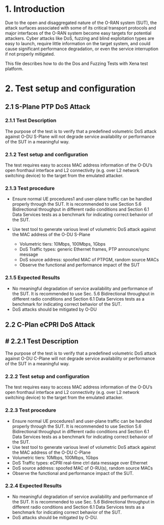 # 1. Introduction
Due to the open and disaggregated nature of the O-RAN system (SUT), the attack surfaces associated with some of its critical transport protocols and major interfaces of the O-RAN system become easy targets for potential attackers. Cyber attacks like DoS, fuzzing and blind exploitation types are easy to launch, require little information on the target system, and could cause significant performance degradation, or even the service interruption if not properly mitigated.

This file describes how to do the Dos and Fuzzing Tests with Xena test platform.

# 2. Test setup and configuration
## 2.1 S-Plane PTP DoS Attack
### 2.1.1 Test Description
The purpose of the test is to verify that a predefined volumetric DoS attack against O-DU S-Plane will not degrade service availability or performance of the SUT in a meaningful way.

### 2.1.2 Test setup and configuration
The test requires easy to access MAC address information of the O-DU’s open fronthaul interface and L2 connectivity (e.g. over L2 network switching device) to the target from the emulated attacker.

### 2.1.3 Test procedure
 
* Ensure normal UE procedures1 and user-plane traffic can be handled properly through the SUT. It is recommended to use Section 5.6 Bidirectional throughput in different radio conditions and Section 6.1 Data Services tests as a benchmark for indicating correct behavior of the SUT.

* Use test tool to generate various level of volumetric DoS attack against the MAC address of the O-DU S-Plane
  * Volumetric tiers: 10Mbps, 100Mbps, 1Gbps
  * DoS Traffic types: generic Ethernet frames, PTP announce/sync message
  * DoS source address: spoofed MAC of PTPGM, random source MACs
  * Observe the functional and performance impact of the SUT

### 2.1.5	Expected Results

* No meaningful degradation of service availability and performance of the SUT. It is recommended to use Sec. 5.6 Bidirectional throughput in different radio conditions and Section 6.1 Data Services tests as a benchmark for indicating correct behavior of the SUT.
* DoS attacks should be mitigated by O-DU

## 2.2 C-Plan eCPRI DoS Attack
## # 2.2.1 Test Description
The purpose of the test is to verify that a predefined volumetric DoS attack against O-DU C-Plane will not degrade service availability or performance of the SUT in a meaningful way.

### 2.2.2	Test setup and configuration
The test requires easy to access MAC address information of the O-DU’s open fronthaul interface and L2 connectivity (e.g. over L2 network switching device) to the target from the emulated attacker.

### 2.2.3 Test procedure

* Ensure normal UE procedures1 and user-plane traffic can be handled properly through the SUT. It is recommended to use Section 5.6 Bidirectional throughput in different radio conditions and Section 6.1 Data Services tests as a benchmark for indicating correct behavior of the SUT.
* Use test tool to generate various level of volumetric DoS attack against the MAC address of the O-DU C-Plane
 * Volumetric tiers: 10Mbps, 100Mbps, 1Gbps
 * DoS Traffic types: eCPRI real-time ctrl data message over Ethernet
 * DoS source address: spoofed MAC of O-RU(s), random source MACs
* Observe the functional and performance impact of the SUT.

### 2.2.4 Expected Results

* No meaningful degradation of service availability and performance of the SUT. It is recommended to use Sec. 5.6 Bidirectional throughput in different radio conditions and Section 6.1 Data Services tests as a benchmark for indicating correct behavior of the SUT.
* DoS attacks should be mitigated by O-DU.
